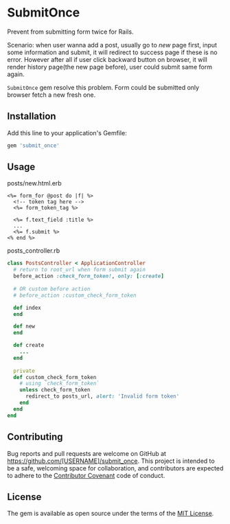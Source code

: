 # SubmitOnce

Prevent from submitting form twice for Rails.

Scenario: when user wanna add a post, usually go to *new* page first, input some information and submit,
it will redirect to success page if these is no error. However after all if user click backward button on browser, it will render history page(the new page before), user could submit same form again.

`SubmitOnce` gem resolve this problem. Form could be submitted only browser fetch a new fresh one.

## Installation

Add this line to your application's Gemfile:

```ruby
gem 'submit_once'
```

## Usage

posts/new.html.erb
```erb
<%= form_for @post do |f| %>
  <!-- token tag here -->
  <%= form_token_tag %>

  <%= f.text_field :title %>
  ...
  <%= f.submit %>
<% end %>
```

posts_controller.rb
```ruby
class PostsController < ApplicationController
  # return to root_url when form submit again
  before_action :check_form_token!, only: [:create]
  
  # OR custom before action 
  # before_action :custom_check_form_token

  def index
  end

  def new
  end

  def create
    ...
  end
  
  private
  def custom_check_form_token
    # using `check_form_token`
    unless check_form_token
      redirect_to posts_url, alert: 'Invalid form token'
    end
  end
end
```

## Contributing

Bug reports and pull requests are welcome on GitHub at https://github.com/[USERNAME]/submit_once. This project is intended to be a safe, welcoming space for collaboration, and contributors are expected to adhere to the [Contributor Covenant](http://contributor-covenant.org) code of conduct.


## License

The gem is available as open source under the terms of the [MIT License](http://opensource.org/licenses/MIT).
